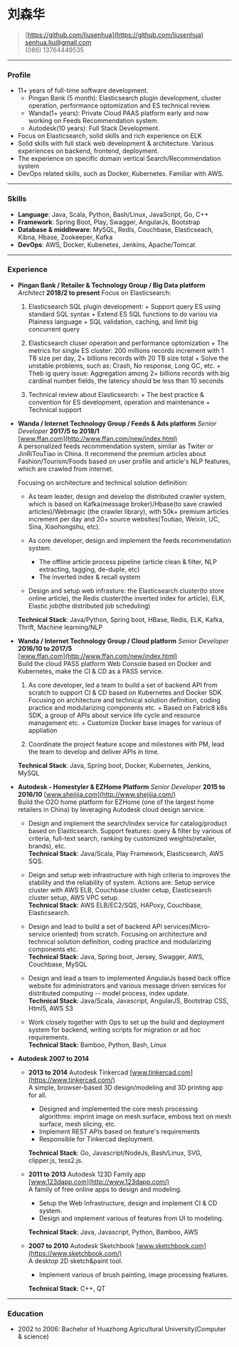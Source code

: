 # 刘森华

> [https://github.com/liusenhua](https://github.com/liusenhua)  
> [senhua.liu@gmail.com](mailto:senhua.liu@gmail.com)  
> (086) 13764449535  

------
### Profile
* 11+ years of full-time software development.
  - Pingan Bank (5 month): Elasticsearch plugin development, cluster operation, performance optomization and ES technical review.
  - Wanda(1+ years): Private Cloud PAAS platform early and now working on Feeds Recommendation system.
  - Autodesk(10 years): Full Stack Development.
* Focus on Elasticsearch, solid skills and rich experience on ELK
* Solid skills with full stack web development & architecture. Various experiences on backend, frontend, deployment.
* The experience on specific domain vertical Search/Recommendation system
* DevOps related skills, such as Docker, Kubernetes. Familiar with AWS.

------
### Skills

* **Language**: Java, Scala, Python, Bash/Linux, JavaScript, Go, C++
* **Framework**: Spring Boot, Play, Swagger, AngularJs, Bootstrap
* **Database & middleware**: MySQL, Redis, Couchbase, Elasticseach, Kibna, Hbase, Zookeeper, Kafka
* **DevOps**: AWS, Docker, Kubenetes, Jenkins, Apache/Tomcat

------

### Experience
* **Pingan Bank / Retailer & Technology Group / Big Data platform** *Architect* __2018/2 to present__
    Focus on Elasticsearch:
    1. Elasticsearch SQL plugin development:
      + Support query ES using standard SQL syntax
      + Extend ES SQL functions to do variou via Plainess language
      + SQL validation, caching, and limit big concurrent query
  
    2. Elasticsearch cluser operation and performance optomization
      + The metrics for single ES cluster: 200 millions records increment with 1 TB size per day, 2+ billions records with 20 TB size total
      + Solve the unstable problems, such as: Crash, No response, Long GC, etc.
      + Theb ig query issue: Aggregation among 2+ billions records with big cardinal number fields, the latency should be less than 10 seconds
  
    3. Technical review about Elasticsearch:
      + The best practice & convention for ES development, operation and maintenance
      + Technical support

* **Wanda / Internet Technology Group / Feeds & Ads platform** *Senior Developer* __2017/5 to 2018/1__  
    [www.ffan.com](http://www.ffan.com/new/index.html)  
    A personalized feeds recommendation system, similar as Twiter or JinRiTouTiao in China. It recommend the premium articles about Fashion/Tourism/Foods based on user profile and article's NLP features, which are crawled from internet. 

    Focusing on architecture and technical solution definition:
    + As team leader, design and develop the distributed crawler system, which is based on Kafka(message broker)/Hbase(to save crawled articles)/Webmagic (the crawler library), with 50k+ premium articles increment per day and 20+ source websites(Toutiao, Weixin, UC, Sina, Xiaohongshu, etc).
    
    + As core developer, design and implement the feeds recommendation system.
      - The offline article process pipeline (article clean & filter, NLP extracting, tagging, de-duple, etc)
      - The inverted index & recall system
     
    + Design and setup web infrasture: the Elasticsearch cluster(to store online article), the Redis cluster(the inverted index for article), ELK, Elastic job(the distributed job scheduling)

  **Technical Stack**: Java/Python, Spring boot, HBase, Redis, ELK, Kafka, Thrift, Machine learning/NLP

* **Wanda / Internet Technology Group / Cloud platform** *Senior Developer* __2016/10 to 2017/5__  
    [www.ffan.com](http://www.ffan.com/new/index.html)  
    Build the cloud PASS platform Web Console based on Docker and Kubernetes, make the CI & CD as a PASS service.
    1. As core developer, led a team to build a set of backend API from scratch to support CI & CD based on Kubernetes and Docker SDK. Focusing on architecture and technical solution definition, coding practice and modularizing components etc.
      + Based on Fabric8 k8s SDK, a group of APIs about service life cycle and resource management etc.
      + Customize Docker base images for various of appliation
    
    2. Coordinate the project feature scope and milestones with PM, lead the team to develop and deliver APIs in time.
    
  **Technical Stack**: Java, Spring boot, Docker, Kubernetes, Jenkins, MySQL

* **Autodesk - Homestyler & EZHome Platform** *Senior Developer* __2015 to 2016/10__ 
    [www.shejijia.com](http://www.shejijia.com/)  
    Build the O2O home platform for EZHome (one of the largest home retailers in China) by leveraging Autodesk cloud design service.

  + Design and implement the search/index service for catalog/product based on Elasticsearch. Support features: query & filter by various of criteria, full-text search, ranking by customized weights(retailer, brands), etc.<br>
  **Technical Stack**: Java/Scala, Play Framework, Elasticsearch, AWS SQS.

  + Deign and setup web infrastructure with high criteria to improves the stability and the reliability of system. Actions are: Setup service cluster with AWS ELB, Couchbase cluster cetup, Elasticsearch cluster setup, AWS VPC setup.<br>
  **Technical Stack**: AWS ELB/EC2/SQS, HAPoxy, Couchbase, Elasticsearch.

  + Design and lead to build a set of backend API services(Micro-service oriented) from scratch. Focusing on architecture and technical solution definition, coding practice and modularizing components etc.<br>
  **Technical Stack**: Java, Spring boot, Jersey, Swagger, AWS, Couchbase, MySQL 
  
  + Design and lead a team to implemented AngularJs based back office website for administrators and various message driven services for distributed computing -- model process, index update.<br>
  **Technical Stack**: Java/Scala, Javascript, AngularJS, Bootstrap CSS, Html5, AWS S3

  + Work closely together with Ops to set up the build and deployment system for backend, writing scripts for migration or ad hoc requirements.<br>
  **Technical Stack**: Bamboo, Python, Bash, Linux

* **Autodesk**  __2007 to 2014__

  - __2013 to 2014__ Autodesk Tinkercad 
      [www.tinkercad.com](https://www.tinkercad.com/)  
      A simple, browser-based 3D design/modeling and 3D printing app for all.
    + Designed and implemented the core mesh processing algorithms: imprint image on mesh surface, emboss text on mesh surface, mesh slicing, etc.
    + Implement REST APIs based on feature's requirements
    + Responsible for Tinkercad deployment.
    
    **Technical Stack**: Go, Javascript/NodeJs, Bash/Linux, SVG, clipper.js, tess2.js.

  - __2011 to 2013__ Autodesk 123D Family app   
      [www.123dapp.com](http://www.123dapp.com/)  
      A family of free online apps to design and modeling.
    + Setup the Web Infrastructure, design and implement CI & CD system.
    + Design and implement various of features from UI to modeling.
    
    **Technical Stack**: Java, Javascript, Python, Bamboo, AWS

  - __2007 to 2010__  Autodesk Sketchbook
    [www.sketchbook.com](https://www.sketchbook.com/)  
      A desktop 2D sketch&paint tool.
    + Implement various of brush painting, image processing features.
    
    **Technical Stack**: C++, QT

------

### Education

* 2002 to 2006: Bachelor of Huazhong Agricultural University(Computer & science)
